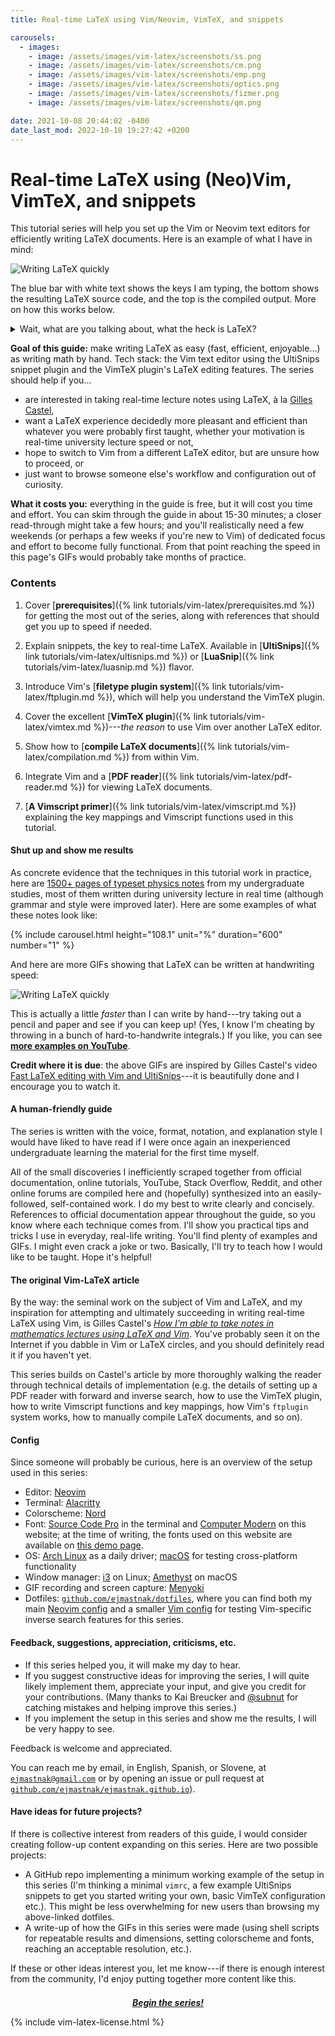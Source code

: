 ```yaml
---
title: Real-time LaTeX using Vim/Neovim, VimTeX, and snippets

carousels:
  - images: 
    - image: /assets/images/vim-latex/screenshots/ss.png
    - image: /assets/images/vim-latex/screenshots/cm.png
    - image: /assets/images/vim-latex/screenshots/emp.png
    - image: /assets/images/vim-latex/screenshots/optics.png
    - image: /assets/images/vim-latex/screenshots/fizmer.png
    - image: /assets/images/vim-latex/screenshots/qm.png

date: 2021-10-08 20:44:02 -0400
date_last_mod: 2022-10-10 19:27:42 +0200
---
```

# Real-time LaTeX using (Neo)Vim, VimTeX, and snippets

This tutorial series will help you set up the Vim or Neovim text editors for efficiently writing LaTeX documents.
Here is an example of what I have in mind:

<image src="/assets/images/vim-latex/show-off/gauss.gif" alt="Writing LaTeX quickly" />

The blue bar with white text shows the keys I am typing, the bottom shows the resulting LaTeX source code, and the top is the compiled output.
More on how this works below.

<details>
  <summary>
  Wait, what are you talking about, what the heck is LaTeX?
  </summary>
  <p><a href="https://www.latex-project.org/">LaTeX</a> is the industry standard typesetting and document preparation software in mathematics, physics, computer science, and other quantitative sciences (but is mostly unknown outside this niche, so it's quite reasonable to have never heard of it).
  LaTeX has a reputation for producing high-quality documents but being clumsy to type—this series presents a framework aimed at eliminating the clumsiness.
  </p>
</details>

**Goal of this guide:** make writing LaTeX as easy (fast, efficient, enjoyable...) as writing math by hand.
Tech stack: the Vim text editor using the UltiSnips snippet plugin and the VimTeX plugin's LaTeX editing features.
The series should help if you...

- are interested in taking real-time lecture notes using LaTeX, à la [Gilles Castel](https://castel.dev/),
- want a LaTeX experience decidedly more pleasant and efficient than whatever you were probably first taught, whether your motivation is real-time university lecture speed or not,
- hope to switch to Vim from a different LaTeX editor, but are unsure how to proceed, or
- just want to browse someone else's workflow and configuration out of curiosity.

**What it costs you:** everything in the guide is free, but it will cost you time and effort.
You can skim through the guide in about 15-30 minutes; a closer read-through might take a few hours;
and you'll realistically need a few weekends (or perhaps a few weeks if you're new to Vim) of dedicated focus and effort to become fully functional.
From that point reaching the speed in this page's GIFs would probably take months of practice.

### Contents

1. Cover [**prerequisites**]({% link tutorials/vim-latex/prerequisites.md %}) for getting the most out of the series, along with references that should get you up to speed if needed.

1. Explain snippets, the key to real-time LaTeX.
   Available in [**UltiSnips**]({% link tutorials/vim-latex/ultisnips.md %}) or [**LuaSnip**]({% link tutorials/vim-latex/luasnip.md %}) flavor.

1. Introduce Vim's [**filetype plugin system**]({% link tutorials/vim-latex/ftplugin.md %}), which will help you understand the VimTeX plugin.

1. Cover the excellent [**VimTeX plugin**]({% link tutorials/vim-latex/vimtex.md %})---*the reason* to use Vim over another LaTeX editor.

1. Show how to [**compile LaTeX documents**]({% link tutorials/vim-latex/compilation.md %}) from within Vim.

1. Integrate Vim and a [**PDF reader**]({% link tutorials/vim-latex/pdf-reader.md %}) for viewing LaTeX documents.

1. [**A Vimscript primer**]({% link tutorials/vim-latex/vimscript.md %}) explaining the key mappings and Vimscript functions used in this tutorial.

#### Shut up and show me results

As concrete evidence that the techniques in this tutorial work in practice, here are [1500+ pages of typeset physics notes](https://ejmastnak.github.io/fmf.html) from my undergraduate studies, most of them written during university lecture in real time (although grammar and style were improved later).
Here are some examples of what these notes look like:

{% include carousel.html height="108.1" unit="%" duration="600" number="1" %}

And here are more GIFs showing that LaTeX can be written at handwriting speed:

<image src="/assets/images/vim-latex/show-off/demo.gif" alt="Writing LaTeX quickly" />

This is actually a little *faster* than I can write by hand---try taking out a pencil and paper and see if you can keep up!
(Yes, I know I'm cheating by throwing in a bunch of hard-to-handwrite integrals.)
If you like, you can see [**more examples on YouTube**](https://www.youtube.com/watch?v=P7iMX1lqGnU).

**Credit where it is due**: the above GIFs are inspired by Gilles Castel's video [Fast LaTeX editing with Vim and UltiSnips](https://www.youtube.com/watch?v=a7gpx0h-BuU)---it is beautifully done and I encourage you to watch it.

#### A human-friendly guide
The series is written with the voice, format, notation, and explanation style I would have liked to have read if I were once again an inexperienced undergraduate learning the material for the first time myself.

All of the small discoveries I inefficiently scraped together from official documentation, online tutorials, YouTube, Stack Overflow, Reddit, and other online forums are compiled here and (hopefully) synthesized into an easily-followed, self-contained work.
I do my best to write clearly and concisely.
References to official documentation appear throughout the guide, so you know where each technique comes from.
I'll show you practical tips and tricks I use in everyday, real-life writing.
You'll find plenty of examples and GIFs.
I might even crack a joke or two.
Basically, I'll try to teach how I would like to be taught.
Hope it's helpful!

#### The original Vim-LaTeX article
By the way: the seminal work on the subject of Vim and LaTeX, and my inspiration for attempting and ultimately succeeding in writing real-time LaTeX using Vim, is Gilles Castel's [*How I'm able to take notes in mathematics lectures using LaTeX and Vim*](https://castel.dev/post/lecture-notes-1/).
You've probably seen it on the Internet if you dabble in Vim or LaTeX circles, and you should definitely read it if you haven't yet.

This series builds on Castel's article by more thoroughly walking the reader through technical details of implementation (e.g. the details of setting up a PDF reader with forward and inverse search, how to use the VimTeX plugin, how to write Vimscript functions and key mappings, how Vim's `ftplugin` system works, how to manually compile LaTeX documents, and so on).

#### Config
Since someone will probably be curious, here is an overview of the setup used in this series:
- Editor: [Neovim](https://neovim.io/)
- Terminal: [Alacritty](https://alacritty.org/)
- Colorscheme: [Nord](https://www.nordtheme.com/)
- Font: [Source Code Pro](https://github.com/adobe-fonts/source-code-pro) in the terminal and [Computer Modern](https://www.tug.org/FontCatalogue/computermodern/) on this website; at the time of writing, the fonts used on this website are available on [this demo page](https://www.checkmyworking.com/cm-web-fonts/).
- OS: [Arch Linux](https://archlinux.org/) as a daily driver; [macOS](https://www.apple.com/macos/) for testing cross-platform functionality
- Window manager: [i3](https://i3wm.org/) on Linux; [Amethyst](https://ianyh.com/amethyst/) on macOS
- GIF recording and screen capture: [Menyoki](https://github.com/orhun/menyoki)
- Dotfiles: [`github.com/ejmastnak/dotfiles`](https://github.com/ejmastnak/dotfiles), where you can find both my main [Neovim config](https://github.com/ejmastnak/dotfiles/tree/main/config/nvim) and a smaller [Vim config](https://github.com/ejmastnak/dotfiles/tree/main/config/nvim) for testing Vim-specific inverse search features for this series.

#### Feedback, suggestions, appreciation, criticisms, etc.
- If this series helped you, it will make my day to hear.
- If you suggest constructive ideas for improving the series, I will quite likely implement them, appreciate your input, and give you credit for your contributions.
  (Many thanks to Kai Breucker and [@subnut](https://github.com/subnut) for catching mistakes and helping improve this series.)
- If you implement the setup in this series and show me the results, I will be very happy to see.

Feedback is welcome and appreciated.

You can reach me by email, in English, Spanish, or Slovene, at [`ejmastnak@gmail.com`](mailto:ejmastnak@gmail.com) or by opening an issue or pull request at [`github.com/ejmastnak/ejmastnak.github.io`](https://github.com/ejmastnak/ejmastnak.github.io)).

#### Have ideas for future projects?
If there is collective interest from readers of this guide, I would consider creating follow-up content expanding on this series.
Here are two possible projects:
- A GitHub repo implementing a minimum working example of the setup in this series (I'm thinking a minimal `vimrc`, a few example UltiSnips snippets to get you started writing your own, basic VimTeX configuration etc.).
  This might be less overwhelming for new users than browsing my above-linked dotfiles.
- A write-up of how the GIFs in this series were made (using shell scripts for repeatable results and dimensions, setting colorscheme and fonts, reaching an acceptable resolution, etc.).

If these or other ideas interest you, let me know---if there is enough interest from the community, I'd enjoy putting together more content like this.

<div style="margin-top: 1.5em">
<p style="text-align: center"><a href="/tutorials/vim-latex/prerequisites.html"><strong><em>Begin the series!</em></strong></a></p>
</div>

{% include vim-latex-license.html %}
